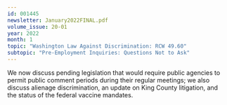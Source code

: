 ```yaml
---
id: 001445
newsletter: January2022FINAL.pdf
volume_issue: 20-01
year: 2022
month: 1
topic: "Washington Law Against Discrimination: RCW 49.60"
subtopic: "Pre-Employment Inquiries: Questions Not to Ask"
---
```


We now discuss pending legislation that would require public agencies to permit public comment periods during their regular meetings; we also discuss alienage discrimination, an update on King County litigation, and the status of the federal vaccine mandates.